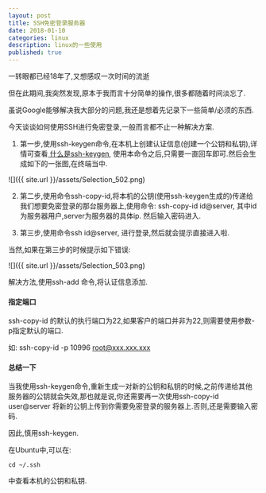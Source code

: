 ```yaml
---
layout: post
title: SSH免密登录服务器
date: 2018-01-10
categories: linux
description: linux的一些使用
published: true
---
```


一转眼都已经18年了,又想感叹一次时间的流逝

但在此期间,我突然发现,原本于我而言十分简单的操作,很多都随着时间淡忘了.

虽说Google能够解决我大部分的问题,我还是想着先记录下一些简单/必须的东西.

今天谈谈如何使用SSH进行免密登录,一般而言都不止一种解决方案.

1. 第一步,使用ssh-keygen命令,在本机上创建认证信息(创建一个公钥和私钥),详情可查看<a href="https://en.wikipedia.org/wiki/Ssh-keygen"> 什么是ssh-keygen</a>, 使用本命令之后,只需要一直回车即可.然后会生成如下的一张图,在终端当中.

![]({{ site.url }}/assets/Selection_502.png)

2. 第二步,使用命令ssh-copy-id,将本机的公钥(使用ssh-keygen生成的)传递给我们想要免密登录的那台服务器上,使用命令: ssh-copy-id id@server, 其中id为服务器用户,server为服务器的具体ip. 然后输入密码进入.

3. 第三步,使用命令ssh id@server, 进行登录,然后就会提示直接进入啦.

当然,如果在第三步的时候提示如下错误:

![]({{ site.url }}/assets/Selection_503.png)

解决方法,使用ssh-add 命令,将认证信息添加.

#### 指定端口

ssh-copy-id 的默认的执行端口为22,如果客户的端口并非为22,则需要使用参数-p指定默认的端口.

如: ssh-copy-id -p 10996 root@xxx.xxx.xxx

#### 总结一下 

当我使用ssh-keygen命令,重新生成一对新的公钥和私钥的时候,之前传递给其他服务器的公钥就会失效,那也就是说,你还需要再一次使用ssh-copy-id user@server 将新的公钥上传到你需要免密登录的服务器上.否则,还是需要输入密码.

因此,慎用ssh-keygen. 

在Ubuntu中,可以在: 

    cd ~/.ssh

中查看本机的公钥和私钥.

